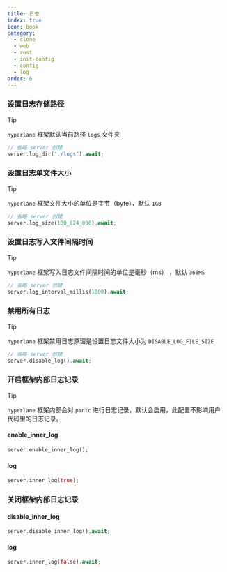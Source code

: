 ```yaml
---
title: 日志
index: true
icon: book
category:
  - clone
  - web
  - rust
  - init-config
  - config
  - log
order: 6
---
```


<Share colorful />

### 设置日志存储路径

> [!tip]
>
> `hyperlane` 框架默认当前路径 `logs` 文件夹

```rust
// 省略 server 创建
server.log_dir("./logs").await;
```

### 设置日志单文件大小

> [!tip]
>
> `hyperlane` 框架文件大小的单位是字节（byte），默认 `1GB`

```rust
// 省略 server 创建
server.log_size(100_024_000).await;
```

### 设置日志写入文件间隔时间

> [!tip]
>
> `hyperlane` 框架写入日志文件间隔时间的单位是毫秒（ms） ，默认 `360MS`

```rust
// 省略 server 创建
server.log_interval_millis(1000).await;
```

### 禁用所有日志

> [!tip]
>
> `hyperlane` 框架禁用日志原理是设置日志文件大小为 `DISABLE_LOG_FILE_SIZE`

```rust
// 省略 server 创建
server.disable_log().await;
```

### 开启框架内部日志记录

> [!tip]
>
> `hyperlane` 框架内部会对 `panic` 进行日志记录，默认会启用，此配置不影响用户代码里的日志记录。

#### enable_inner_log

```rust
server.enable_inner_log();
```

#### log

```rust
server.inner_log(true);
```

### 关闭框架内部日志记录

#### disable_inner_log

```rust
server.disable_inner_log().await;
```

#### log

```rust
server.inner_log(false).await;
```
